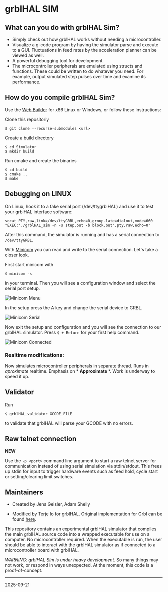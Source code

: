 # grblHAL SIM 

## What can you do with grblHAL Sim? 

 - Simply check out how grblHAL works without needing a microcontroller.
 - Visualize a g-code program by having the simulator parse and execute to a GUI. Fluctuations in feed rates by the acceleration planner can be viewed as well.
 - A powerful debugging tool for development.
 - The microcontroller peripherals are emulated using structs and functions. These could be written to do whatever you need. For example, output simulated step pulses over time and examine its performance.
 
 ## How do you compile grblHAL Sim?

Use the [Web Builder](https://svn.io-engineering.com:8443/?driver=Simulator) for x86 Linux or Windows, or follow these instructions:

Clone this repositoriy 

```
$ git clone --recurse-submodules <url> 
```  

Create a build directory

```
$ cd Simulator
$ mkdir build 
```

Run cmake and create the binaries
```
$ cd build
$ cmake ..
$ make
```

 ## Debugging on LINUX
 On Linux, hook it to a fake serial port (/dev/ttygrblHAL) and use it to test your grblHAL interface software:

 ``` 
 socat PTY,raw,link=/dev/ttyGRBL,echo=0,group-late=dialout,mode=660 "EXEC:'./grblHAL_sim -n -s step.out -b block.out',pty,raw,echo=0" 
 ```

 After this command, the simulator is running and has a serial connection to `/dev/ttyGRBL`. 

 With [Minicom](https://wiki.emacinc.com/wiki/Getting_Started_With_Minicom) you can read and write to the serial connection. Let's take a closer look.

First start minicom with 
```
$ minicom -s
```
in your terminal. Then you will see a configuration window and select the serial port setup.

 ![Minicom Menu](doc/readme/images/minicom_menu.png)

In the setup press the A key and change the serial device to GRBL.

 ![Minicom Serial](doc/readme/images/minicom_serial.png)

 Now exit the setup and configuration and you will see the connection to our grblHAL simulator. Press `$ + Return` for your first help command.

 ![Minicom Connected](doc/readme/images/minicom_connected.png)


### Realtime modifications:

  Now simulates microcontroller peripherals in separate thread.  Runs in *aproximate* realtime.  Emphasis on  * **Approximate** *.  Work is underway to speed it up.




## Validator

Run 
```
$ grblHAL_validator GCODE_FILE
``` 
to validate that grblHAL will parse your GCODE with no errors.

## Raw telnet connection
**NEW** 

Use the `-p <port>` command line argument to start a raw telnet server for communication instead of using serial simulation via stdin/stdout.
This frees up stdin for input to trigger hardware events such as feed hold, cycle start or setting/clearing limit switches. 

## Maintainers
- Created by Jens Geisler, Adam Shelly

- Modified by Terje Io for grblHAL. Original implementation for Grbl can be found [here](https://github.com/grbl/grbl-sim).

This repository contains an experimental grblHAL simulator that compiles the main grblHAL source code into a wrapped executable for use on a computer.
No microcontroller required. When the executable is run, the user should be able to interact with the grblHAL simulator as if connected to a microcontroller board with grblHAL.

*WARNING: grblHAL Sim is under heavy development.* So many things may not work, or respond in ways unexpected. At the moment, this code is a proof-of-concept.

---
2025-09-21
